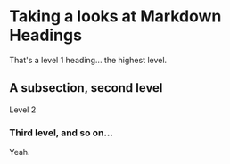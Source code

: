 # Taking a looks at Markdown Headings
That's a level 1 heading... the highest level.

## A subsection, second level 
Level 2
### Third level, and so on...
Yeah.
